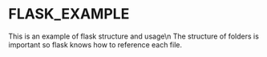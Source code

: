 # FLASK_EXAMPLE
This is an example of flask structure and usage\n
The structure of folders is important so flask knows how to reference each file.
